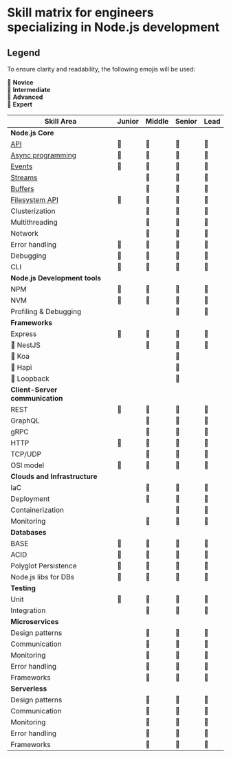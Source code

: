 # Skill matrix for engineers specializing in Node.js development

## Legend
To ensure clarity and readability, the following emojis will be used:

🌱 **Novice**&nbsp;  
🌿 **Intermediate**&nbsp;  
🌳 **Advanced**&nbsp;  
🚀 **Expert**&nbsp; 

| **Skill Area**               | **Junior** | **Middle** | **Senior** | **Lead**  |
|------------------------------|------------|------------|------------|-----------|
| **Node.js Core**             |            |            |            |           |
| [API](./core/api.md)         | 🌱         | 🌿          | 🌳         | 🚀        |
| [Async programming](./core/async-programming.md)            | 🌿         | 🌳          | 🌳         | 🚀        |
| [Events](./core/events.md)                       | 🌱         | 🌿          | 🌳         | 🌳        |
| [Streams](./core/streams.md)                      |            | 🌱          | 🌿         | 🌳        |
| [Buffers](./core/buffers.md)                      |            | 🌱          | 🌿         | 🌳        |
| [Filesystem API](./core/file-system.md)               | 🌿         | 🌳          | 🌳         | 🚀        |
| Clusterization               |            | 🌱          | 🌿         | 🌳        |
| Multithreading               |            | 🌱          | 🌿         | 🌳        |
| Network                      |            | 🌿          | 🌳         | 🚀        |
| Error handling               | 🌿         | 🌳          | 🌳         | 🚀        |
| Debugging                    | 🌱         | 🌿          | 🌳         | 🌳        |
| CLI                          | 🌱         | 🌿          | 🌿         | 🌿        |
| **Node.js Development tools**|            |            |            |           |
| NPM                          | 🌱         | 🌿          | 🌳         | 🌳        |
| NVM                          | 🌿         | 🌿          | 🌿         | 🌳        |
| Profiling & Debugging        |            |            | 🌳         | 🚀        |
| **Frameworks**               |            |            |            |           |
| Express                      | 🌱         | 🌿          | 🌳         | 🚀        |
| 🎈 NestJS                    |            | 🌿          | 🌳         | 🚀        |
| 🎈 Koa                       |            |             | 🌳         |           |
| 🎈 Hapi                      |            |             | 🌳         |           |
| 🎈 Loopback                  |            |             | 🌳         |           |
| **Client-Server communication**|          |            |            |           |
| REST                        | 🌿         | 🌳         | 🌳         | 🚀        |
| GraphQL                     |            | 🌿         | 🌳         | 🚀        |
| gRPC                        |            | 🌿         | 🌳         | 🌳        |
| HTTP                        | 🌿         | 🌿         | 🌳         | 🚀        |
| TCP/UDP                     |            | 🌱         | 🌿         | 🌿        |
| OSI model                   | 🌱         | 🌱         | 🌱         | 🌳        |
| **Clouds and Infrastructure**|            |            |            |           |
| IaC                         |            | 🌱         | 🌳         | 🌳        |
| Deployment                  |            | 🌿         | 🌳         | 🌳        |
| Containerization            |            |            | 🌳         | 🚀        |
| Monitoring                  |            | 🌿         | 🌳         | 🚀        |
| **Databases**               |            |            |            |           |
| BASE                        | 🌱         | 🌿         | 🌳         | 🌳        |
| ACID                        | 🌱         | 🌿         | 🌳         | 🌳        |
| Polyglot Persistence        | 🌱         | 🌱         | 🌳         | 🌳        |
| Node.js libs for DBs        | 🌿         | 🌿         | 🌳         | 🌳        |
| **Testing**                 |            |            |            |           |
| Unit                        | 🌿         | 🌳         | 🌳         | 🌳        |
| Integration                 |            | 🌿         | 🌳         | 🌳        |
| **Microservices**           |            |            |            |           |
| Design patterns             |            | 🌱         | 🌳         | 🌳        |
| Communication               |            | 🌿         | 🌳         | 🌳        |
| Monitoring                  |            | 🌿         | 🌳         | 🌳        |
| Error handling              |            | 🌱         | 🌳         | 🌳        |
| Frameworks                  |            | 🌿         | 🌳         | 🌳        |
| **Serverless**              |            |            |            |           |
| Design patterns             |            | 🌱         | 🌳         | 🌳        |
| Communication               |            | 🌿         | 🌳         | 🌳        |
| Monitoring                  |            | 🌿         | 🌳         | 🌳        |
| Error handling              |            | 🌱         | 🌳         | 🌳        |
| Frameworks                  |            | 🌿         | 🌳         | 🌳        |

